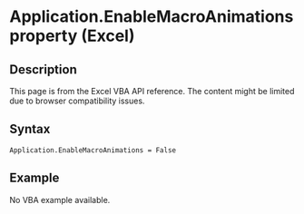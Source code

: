 # Application.EnableMacroAnimations property (Excel)

## Description
This page is from the Excel VBA API reference. The content might be limited due to browser compatibility issues.

## Syntax
```vba
Application.EnableMacroAnimations = False
```

## Example
No VBA example available.

